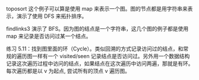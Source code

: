 toposort 这个例子可以算是使用 map 来表示一个图。图的节点都是用字符串来表示，演示了使用 DFS 来拓扑排序。

findlinks3 演示了 BFS。因为图的结点是一个字符串，这几个图的例子都是使用 map 来记录是否访问过某一个结点。

练习 5.11：找到图里面的环（Cycle）。类似回溯的方式记录访问过的结点，和常规的遍历图一样有一个 visited/seen 记录结点是否访问过。另外用一个数据结构记录这次遍历过程中访问的结点，如果结点在这次遍历中访问两遍，那就是有环。每次遍历都是以 v 为起点, 尝试所有的顶点 v 遍历图。
